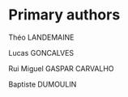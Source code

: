 Primary authors
===============

Théo LANDEMAINE

Lucas GONCALVES

Rui Miguel GASPAR CARVALHO

Baptiste DUMOULIN
